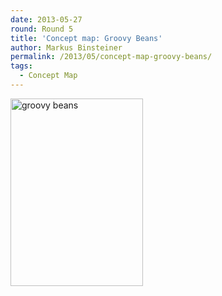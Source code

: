 ```yaml
---
date: 2013-05-27
round: Round 5
title: 'Concept map: Groovy Beans'
author: Markus Binsteiner
permalink: /2013/05/concept-map-groovy-beans/
tags:
  - Concept Map
---
```

[<img class="alignnone size-medium wp-image-2838" alt="groovy beans" src="/training-course/uploads/2013/05/groovy-beans1-212x300.png" width="212" height="300" />][1]

 [1]: /training-course/uploads/2013/05/groovy-beans1.png
